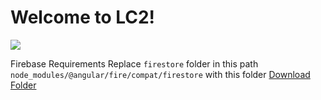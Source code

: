 # Welcome to LC2!

<img src="{https://img.shields.io/badge/Angular-DD0031?style=for-the-badge&logo=angular&logoColor=white}" />

Firebase Requirements
Replace `firestore` folder in this path `node_modules/@angular/fire/compat/firestore` with this folder [Download Folder](https://github.com/Team-Chem/LCCC/tree/main/Firestore%20Dependencies%20Download)
